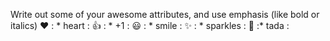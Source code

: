Write out some of your awesome attributes, and use emphasis (like bold or italics) 
❤️	: * heart :
👍	: * +1 :
😃 :  * smile :
✨	: * sparkles :
🎉	:* tada :
